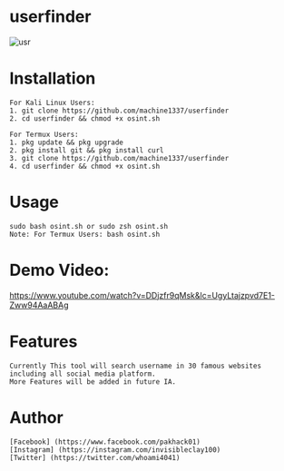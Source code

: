 # userfinder

![usr](https://user-images.githubusercontent.com/82051128/127771701-c27cfc64-5937-4c8c-96ab-0aadb3f237e3.PNG)

# Installation
    For Kali Linux Users:
    1. git clone https://github.com/machine1337/userfinder
    2. cd userfinder && chmod +x osint.sh
    
    For Termux Users:
    1. pkg update && pkg upgrade
    2. pkg install git && pkg install curl
    3. git clone https://github.com/machine1337/userfinder
    4. cd userfinder && chmod +x osint.sh
    
# Usage
    sudo bash osint.sh or sudo zsh osint.sh
    Note: For Termux Users: bash osint.sh
    
# Demo Video:
  https://www.youtube.com/watch?v=DDjzfr9qMsk&lc=UgyLtajzpvd7E1-Zww94AaABAg
# Features
    Currently This tool will search username in 30 famous websites including all social media platform.
    More Features will be added in future IA.
    
# Author
    [Facebook] (https://www.facebook.com/pakhack01)
    [Instagram] (https://instagram.com/invisibleclay100)
    [Twitter] (https://twitter.com/whoami4041)
